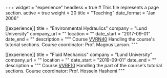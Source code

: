 +++
widget = "experience"
headless = true  # This file represents a page section.
active = true
weight = 20
title = "Teaching"
date_format = "Jan 2006"

[[experience]]
  title = "Environmental Hydraulics"
  company = "Lund University"
  company_url = ""
  location = ""
  date_start = "2017-09-01"
  date_end = ""
  description = """
  Course [VVRN40](http://www.tvrl.lth.se/utbildning/courses/vvrn40/)
  Handling the course's tutorial sections.
  Course coordinator: Prof. Magnus Larson.
  """

[[experience]]
  title = "Fluid Mechanics"
  company = "Lund University"
  company_url = ""
  location = ""
  date_start = "2019-09-01"
  date_end = ""
  description = """
  Course [VVRF10](http://www.tvrl.lth.se/utbildning/courses/vvrf10/)
  Handling the part of the course's tutorial sections.
  Course coordinator: Prof. Hossein Hashemi
  """
